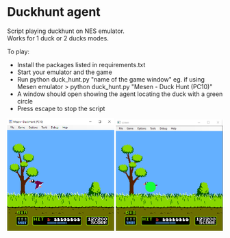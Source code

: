 # Duckhunt agent

Script playing duckhunt on NES emulator.  
Works for 1 duck or 2 ducks modes.

To play:
- Install the packages listed in requirements.txt 
- Start your emulator and the game
- Run python duck_hunt.py "name of the game window" eg. if using Mesen emulator > python duck_hunt.py "Mesen - Duck Hunt (PC10)"
- A window should open showing the agent locating the duck with a green circle
- Press escape to stop the script

<img src="https://github.com/unexpected-flo/NES/blob/master/duckhunt/game%20image.png" width="250"> <img src="https://github.com/unexpected-flo/NES/blob/master/duckhunt/target%20image.png" width="250">
